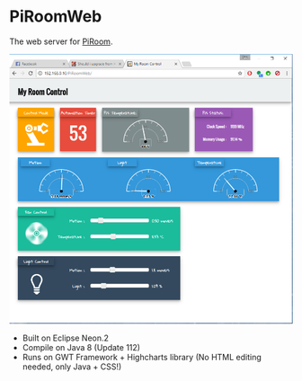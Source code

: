 # PiRoomWeb
The web server for [PiRoom](https://github.com/kingkingyyk/PiRoom).

![alt text](https://raw.githubusercontent.com/kingkingyyk/PiRoomWeb/master/README_SS.png)
+ Built on Eclipse Neon.2
+ Compile on Java 8 (Update 112)
+ Runs on GWT Framework + Highcharts library (No HTML editing needed, only Java + CSS!)
